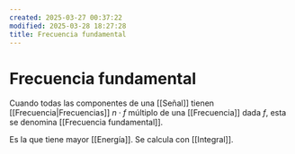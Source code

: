```yaml
---
created: 2025-03-27 00:37:22
modified: 2025-03-28 18:27:28
title: Frecuencia fundamental
---
```


# Frecuencia fundamental

Cuando todas las componentes de una [[Señal]] tienen [[Frecuencia|Frecuencias]] $n \cdot f$ múltiplo de una [[Frecuencia]] dada $f$, esta se denomina [[Frecuencia fundamental]].

Es la que tiene mayor [[Energía]]. Se calcula con [[Integral]].
